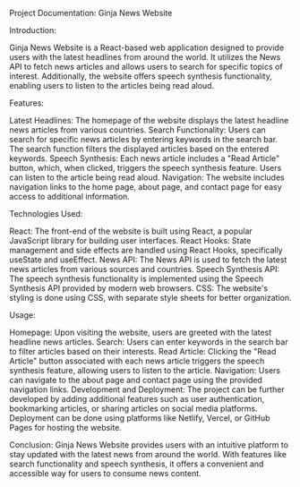 
Project Documentation: Ginja News Website

Introduction:

Ginja News Website is a React-based web application designed to provide users with the latest headlines from around the world. It utilizes the News API to fetch news articles and allows users to search for specific topics of interest. Additionally, the website offers speech synthesis functionality, enabling users to listen to the articles being read aloud.

Features:

Latest Headlines: The homepage of the website displays the latest headline news articles from various countries.
Search Functionality: Users can search for specific news articles by entering keywords in the search bar. The search function filters the displayed articles based on the entered keywords.
Speech Synthesis: Each news article includes a "Read Article" button, which, when clicked, triggers the speech synthesis feature. Users can listen to the article being read aloud.
Navigation: The website includes navigation links to the home page, about page, and contact page for easy access to additional information.

Technologies Used:

React: The front-end of the website is built using React, a popular JavaScript library for building user interfaces.
React Hooks: State management and side effects are handled using React Hooks, specifically useState and useEffect.
News API: The News API is used to fetch the latest news articles from various sources and countries.
Speech Synthesis API: The speech synthesis functionality is implemented using the Speech Synthesis API provided by modern web browsers.
CSS: The website's styling is done using CSS, with separate style sheets for better organization.

Usage:

Homepage: Upon visiting the website, users are greeted with the latest headline news articles.
Search: Users can enter keywords in the search bar to filter articles based on their interests.
Read Article: Clicking the "Read Article" button associated with each news article triggers the speech synthesis feature, allowing users to listen to the article.
Navigation: Users can navigate to the about page and contact page using the provided navigation links.
Development and Deployment:
The project can be further developed by adding additional features such as user authentication, bookmarking articles, or sharing articles on social media platforms. Deployment can be done using platforms like Netlify, Vercel, or GitHub Pages for hosting the website.

Conclusion:
Ginja News Website provides users with an intuitive platform to stay updated with the latest news from around the world. With features like search functionality and speech synthesis, it offers a convenient and accessible way for users to consume news content.
